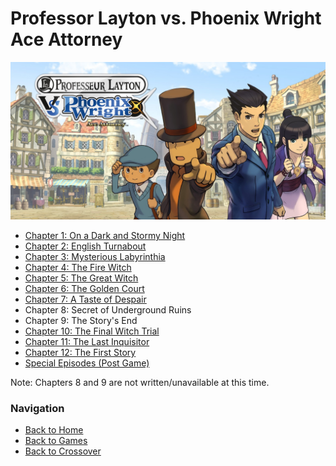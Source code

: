 # Professor Layton vs. Phoenix Wright Ace Attorney

![Logo](../../img/lvw.jpg)

- [Chapter 1: On a Dark and Stormy Night](https://strategywiki.org/wiki/Professor_Layton_vs._Phoenix_Wright:_Ace_Attorney/On_a_Dark_and_Stormy_Night)
- [Chapter 2: English Turnabout](https://strategywiki.org/wiki/Professor_Layton_vs._Phoenix_Wright:_Ace_Attorney/English_Turnabout)
- [Chapter 3: Mysterious Labyrinthia](https://strategywiki.org/wiki/Professor_Layton_vs._Phoenix_Wright:_Ace_Attorney/Mysterious_Labyrinthia)
- [Chapter 4: The Fire Witch](https://strategywiki.org/wiki/Professor_Layton_vs._Phoenix_Wright:_Ace_Attorney/The_Fire_Witch)
- [Chapter 5: The Great Witch](https://strategywiki.org/wiki/Professor_Layton_vs._Phoenix_Wright:_Ace_Attorney/The_Great_Witch)
- [Chapter 6: The Golden Court](https://strategywiki.org/wiki/Professor_Layton_vs._Phoenix_Wright:_Ace_Attorney/The_Golden_Court)
- [Chapter 7: A Taste of Despair](https://strategywiki.org/wiki/Professor_Layton_vs._Phoenix_Wright:_Ace_Attorney/A_Taste_of_Despair)
- Chapter 8: Secret of Underground Ruins
- Chapter 9: The Story's End
- [Chapter 10: The Final Witch Trial](https://strategywiki.org/wiki/Professor_Layton_vs._Phoenix_Wright:_Ace_Attorney/The_Final_Witch_Trial)
- [Chapter 11: The Last Inquisitor](https://strategywiki.org/wiki/Professor_Layton_vs._Phoenix_Wright:_Ace_Attorney/The_Last_Inquisitor)
- [Chapter 12: The First Story](https://strategywiki.org/wiki/Professor_Layton_vs._Phoenix_Wright:_Ace_Attorney/The_First_Story)
- [Special Episodes (Post Game)](https://strategywiki.org/wiki/Professor_Layton_vs._Phoenix_Wright:_Ace_Attorney/Special_Episodes)

Note: Chapters 8 and 9 are not written/unavailable at this time.

<!-- - [Chapter 8: Secret of Underground Ruins](https://strategywiki.org/w/index.php?title=Professor_Layton_vs._Phoenix_Wright:_Ace_Attorney/Secret_of_the_Underground_Ruins) -->
<!-- - [Chapter 9: The Story's End](https://strategywiki.org/w/index.php?title=Professor_Layton_vs._Phoenix_Wright:_Ace_Attorney/The_Story's_End) -->

### Navigation

- [Back to Home](../../home.md)  
- [Back to Games](../../games.md)
- [Back to Crossover](../crossover.md)